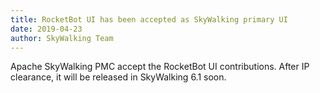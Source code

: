 ```yaml
---
title: RocketBot UI has been accepted as SkyWalking primary UI
date: 2019-04-23
author: SkyWalking Team
---
```


Apache SkyWalking PMC accept the RocketBot UI contributions. After IP clearance, it will be released in SkyWalking 6.1 soon.

